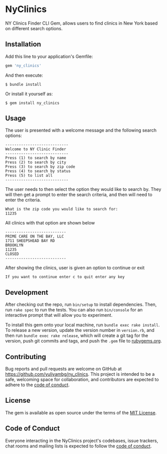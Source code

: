 # NyClinics

 NY Clinics Finder CLI Gem, allows users to find clinics in New York based on different search options. 

 
## Installation

Add this line to your application's Gemfile:

```ruby
gem 'ny_clinics'
```

And then execute:

    $ bundle install

Or install it yourself as:

    $ gem install ny_clinics

## Usage

The user is presented with a welcome message and the following search options:

```
----------------------------
Welcome to NY Clinic Finder
----------------------------
Press (1) to search by name
Press (2) to search by city
Press (3) to search by zip code
Press (4) to search by status
Press (5) to list all
----------------------------
```

The user needs to then select the option they would like to search by.
They will then get a prompt to enter the search criteria, and then will need to enter the criteria.

```
What is the zip code you would like to search for:
11235
```

All clinics with that option are shown below 

```
---------------------------
PRIME CARE ON THE BAY, LLC
1711 SHEEPSHEAD BAY RD
BROOKLYN
11235
CLOSED
---------------------------
```

After showing the clinics, user is given an option to continue or exit
```
If you want to continue enter c to quit enter any key
```

## Development

After checking out the repo, run `bin/setup` to install dependencies. Then, run `rake spec` to run the tests. You can also run `bin/console` for an interactive prompt that will allow you to experiment.

To install this gem onto your local machine, run `bundle exec rake install`. To release a new version, update the version number in `version.rb`, and then run `bundle exec rake release`, which will create a git tag for the version, push git commits and tags, and push the `.gem` file to [rubygems.org](https://rubygems.org).

## Contributing

Bug reports and pull requests are welcome on GitHub at https://github.com/yuliyambg/ny_clinics. This project is intended to be a safe, welcoming space for collaboration, and contributors are expected to adhere to the [code of conduct](https://github.com/yuliyambg/ny_clinics/blob/master/CODE_OF_CONDUCT.md).


## License

The gem is available as open source under the terms of the [MIT License](https://opensource.org/licenses/MIT).

## Code of Conduct

Everyone interacting in the NyClinics project's codebases, issue trackers, chat rooms and mailing lists is expected to follow the [code of conduct](https://github.com/[USERNAME]/ny_clinics/blob/master/CODE_OF_CONDUCT.md).
